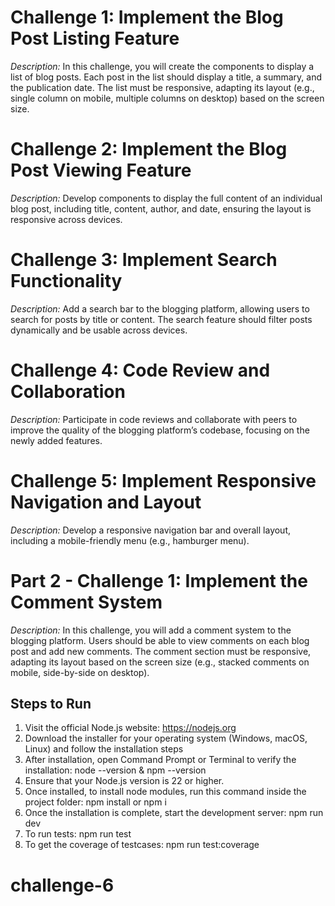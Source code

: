 # Challenge 1: Implement the Blog Post Listing Feature
*Description:*
In this challenge, you will create the components to display a list of blog posts. Each post in the list should display a title, a summary, and the publication date. The list must be responsive, adapting its layout (e.g., single column on mobile, multiple columns on desktop) based on the screen size.

# Challenge 2: Implement the Blog Post Viewing Feature
*Description:*
Develop components to display the full content of an individual blog post, including title, content, author, and date, ensuring the layout is responsive across devices.

# Challenge 3: Implement Search Functionality
*Description:*
Add a search bar to the blogging platform, allowing users to search for posts by title or content. The search feature should filter posts dynamically and be usable across devices.

# Challenge 4: Code Review and Collaboration
*Description:*
Participate in code reviews and collaborate with peers to improve the quality of the blogging platform’s codebase, focusing on the newly added features.

# Challenge 5: Implement Responsive Navigation and Layout
*Description:*
Develop a responsive navigation bar and overall layout, including a mobile-friendly menu (e.g., hamburger menu).

# Part 2 - Challenge 1: Implement the Comment System
*Description:*
In this challenge, you will add a comment system to the blogging platform. Users should be able to view comments on each blog post and add new comments. The comment section must be responsive, adapting its layout based on the screen size (e.g., stacked comments on mobile, side-by-side on desktop).

## Steps to Run
1. Visit the official Node.js website: https://nodejs.org
2. Download the installer for your operating system (Windows, macOS, Linux) and follow the installation steps
3. After installation, open Command Prompt or Terminal to verify the installation: node --version & npm --version
4. Ensure that your Node.js version is 22 or higher.
5. Once installed, to install node modules, run this command inside the project folder: npm install or npm i
6. Once the installation is complete, start the development server: npm run dev 
7. To run tests: npm run test
8. To get the coverage of testcases: npm run test:coverage
# challenge-6
